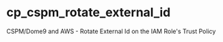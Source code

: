 # cp_cspm_rotate_external_id
CSPM/Dome9 and AWS - Rotate External Id on the IAM Role's Trust Policy
